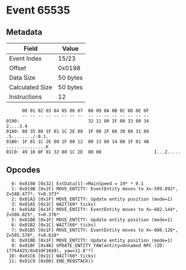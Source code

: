 # Event 65535

## Metadata

| Field           | Value    |
|-----------------|----------|
| Event Index     | 15/23    |
| Offset          | 0x0198   |
| Data Size       | 50 bytes |
| Calculated Size | 50 bytes |
| Instructions    | 12       |

```
      00 01 02 03 04 05 06 07  08 09 0A 0B 0C 0D 0E 0F
      -- -- -- -- -- -- -- --  -- -- -- -- -- -- -- --
0190:                          32 11 80 1F 00 33 80 34          2....3.4
01A0: 80 35 80 1F 01 1C 2E 80  1F 00 2F 80 30 80 31 80  .5......../.0.1.
01B0: 1F 01 1C 2E 80 1F 00 12  80 13 80 14 80 1F 01 4B  ...............K
01C0: 49 10 0F 01 32 80 1C 2E  80 00                    I...2.....      
```

## Opcodes

```
  0: 0x0198 [0x32] ExtData[1]->MainSpeed = 19* * 0.1
  1: 0x019B [0x1F] MOVE_ENTITY: EventEntity moves to X=-599.892*, Z=588.477*, Y=0.373*
  2: 0x01A3 [0x1F] MOVE_ENTITY: Update entity position (mode=1)
  3: 0x01A5 [0x1C] WAIT(60* ticks)
  4: 0x01A8 [0x1F] MOVE_ENTITY: EventEntity moves to X=-602.144*, Z=586.825*, Y=0.376*
  5: 0x01B0 [0x1F] MOVE_ENTITY: Update entity position (mode=1)
  6: 0x01B2 [0x1C] WAIT(60* ticks)
  7: 0x01B5 [0x1F] MOVE_ENTITY: EventEntity moves to X=-600.128*, Z=585.578*, Y=0.628*
  8: 0x01BD [0x1F] MOVE_ENTITY: Update entity position (mode=1)
  9: 0x01BF [0x4B] UPDATE_ENTITY_YAW(entity=Unnamed NPC (ID: 17764425/0x010F1049), yaw=11.8°*)
 10: 0x01C6 [0x1C] WAIT(60* ticks)
 11: 0x01C9 [0x00] END_REQSTACK()
```
